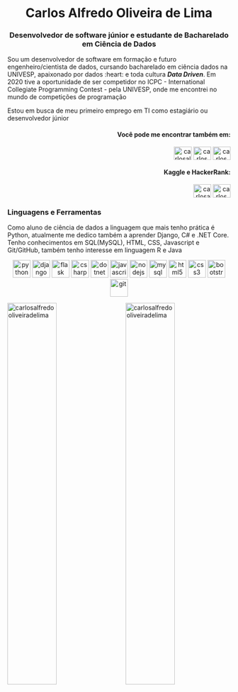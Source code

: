 <h1 align="center">Carlos Alfredo Oliveira de Lima</h1>

<h3 align="center">Desenvolvedor de software júnior e estudante de Bacharelado em Ciência de Dados</h3>
<p>Sou um desenvolvedor de software em formação e futuro engenheiro/cientista de dados, cursando bacharelado em ciência dados na UNIVESP, apaixonado por dados :heart: e toda cultura <em><strong>Data Driven</strong></em>. Em 2020 tive a oportunidade de ser competidor no ICPC - International Collegiate Programming Contest - pela UNIVESP, onde me encontrei no mundo de competições de programação</p>
<p>Estou em busca de meu primeiro emprego em TI como estagiário ou desenvolvedor júnior</p>


<span align="right">
  <h4>Você pode me encontrar também em:</h4>  
  <p align="right"><a href="https://linkedin.com/in/carlosalfredooliveiradelima/" target="blank"><img align="center" src="https://cdn.jsdelivr.net/npm/simple-icons@3.0.1/icons/linkedin.svg" alt="carlosalfredooliveiradelima/" height="30" width="40" /></a>
  <a href="tel:+5519997383885" target="blank"><img align="center" src="https://cdn.jsdelivr.net/npm/simple-icons@4.1.0/icons/whatsapp.svg" alt="carlos_aol" height="30" width="40" /></a>
  <a href="mailto:carlos.alfredo.oliveira.de.lima@gmail.com" target="blank"><img align="center" src="https://cdn.jsdelivr.net/npm/simple-icons@4.1.0/icons/gmail.svg" alt="carlos_aol" height="30" width="40" /></a></p>
</span>

<span align="right">
  <h4>Kaggle e HackerRank:</h4>
  <p align="right"><a href="https://kaggle.com/carlosaolima" target="blank"><img align="center" src="https://cdn.jsdelivr.net/npm/simple-icons@3.0.1/icons/kaggle.svg" alt="carlosaolima" height="30" width="40" /></a>
  <a href="https://www.hackerrank.com/carlos_aol" target="blank"><img align="center" src="https://cdn.jsdelivr.net/npm/simple-icons@3.0.1/icons/hackerrank.svg" alt="carlos_aol" height="30" width="40" /></a></p>
</span>


<h3>Linguagens e Ferramentas</h3>
<p>Como aluno de ciência de dados a linguagem que mais tenho prática é Python, atualmente me dedico também a aprender Django, C# e .NET Core. Tenho conhecimentos em SQL(MySQL), HTML, CSS, Javascript e Git/GitHub, também tenho interesse em linguagem R e Java</p>

<p align="center">
  <img src="https://devicons.github.io/devicon/devicon.git/icons/python/python-original.svg" alt="python" width="40" height="40"/> 
  <img src="https://devicons.github.io/devicon/devicon.git/icons/django/django-original.svg" alt="django" width="40" height="40"/>
  <img src="https://www.vectorlogo.zone/logos/pocoo_flask/pocoo_flask-icon.svg" alt="flask" width="40" height="40"/>
  <img src="https://devicons.github.io/devicon/devicon.git/icons/csharp/csharp-original.svg" alt="csharp" width="40" height="40"/>
  <img src="https://devicons.github.io/devicon/devicon.git/icons/dot-net/dot-net-original-wordmark.svg" alt="dotnet" width="40" height="40"/>
  <img src="https://devicons.github.io/devicon/devicon.git/icons/javascript/javascript-original.svg" alt="javascript" width="40" height="40"/>
  <img src="https://devicons.github.io/devicon/devicon.git/icons/nodejs/nodejs-original-wordmark.svg" alt="nodejs" width="40" height="40"/>
  <img src="https://devicons.github.io/devicon/devicon.git/icons/mysql/mysql-original-wordmark.svg" alt="mysql" width="40" height="40"/>
  <img src="https://devicons.github.io/devicon/devicon.git/icons/html5/html5-original-wordmark.svg" alt="html5" width="40" height="40"/>
  <img src="https://devicons.github.io/devicon/devicon.git/icons/css3/css3-original-wordmark.svg" alt="css3" width="40" height="40"/>
  <img src="https://devicons.github.io/devicon/devicon.git/icons/bootstrap/bootstrap-plain.svg" alt="bootstrap" width="40" height="40"/>
  <img src="https://www.vectorlogo.zone/logos/git-scm/git-scm-icon.svg" alt="git" width="40" height="40"/>
</p>


<p><img align="left" width="47%" src="https://github-readme-stats.vercel.app/api/top-langs?username=carlosalfredooliveiradelima&show_icons=true&locale=en&theme=buefy&langs_count=10&layout=compact&hide_border=true" alt="carlosalfredooliveiradelima" /></p>

<p>&nbsp;<img align="right" width="47%" src="https://github-readme-stats.vercel.app/api?username=carlosalfredooliveiradelima&show_icons=true&locale=en&count_private=true&theme=buefy&hide_border=true" alt="carlosalfredooliveiradelima" /></p>


